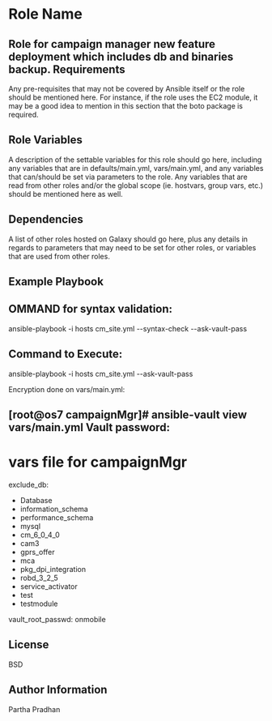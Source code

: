 Role Name
=========

Role for campaign manager new feature deployment which includes db and binaries backup.
Requirements
------------

Any pre-requisites that may not be covered by Ansible itself or the role should be mentioned here. For instance, if the role uses the EC2 module, it may be a good idea to mention in this section that the boto package is required.

Role Variables
--------------

A description of the settable variables for this role should go here, including any variables that are in defaults/main.yml, vars/main.yml, and any variables that can/should be set via parameters to the role. Any variables that are read from other roles and/or the global scope (ie. hostvars, group vars, etc.) should be mentioned here as well.

Dependencies
------------

A list of other roles hosted on Galaxy should go here, plus any details in regards to parameters that may need to be set for other roles, or variables that are used from other roles.

Example Playbook
----------------

OMMAND for syntax validation:
------------------------------
ansible-playbook -i hosts cm_site.yml --syntax-check --ask-vault-pass

Command to Execute:
------------------
ansible-playbook -i hosts cm_site.yml  --ask-vault-pass

Encryption done on vars/main.yml:

[root@os7 campaignMgr]# ansible-vault view vars/main.yml 
Vault password: 
---
# vars file for campaignMgr
exclude_db:
 - Database
 - information_schema
 - performance_schema
 - mysql
 - cm_6_0_4_0
 - cam3
 - gprs_offer
 - mca
 - pkg_dpi_integration
 - robd_3_2_5
 - service_activator
 - test
 - testmodule

vault_root_passwd: onmobile

License
-------

BSD

Author Information
------------------
Partha Pradhan
